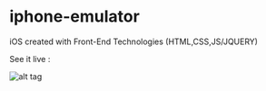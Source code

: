 # iphone-emulator
iOS created with Front-End Technologies (HTML,CSS,JS/JQUERY)

See it live : [](kennybatista.github.io/iphone-emulator)

![alt tag](https://github.com/kennybatista/iphone-emulator/blob/master/kenOS-iphone-emulator-by-kenny-batista.png)

